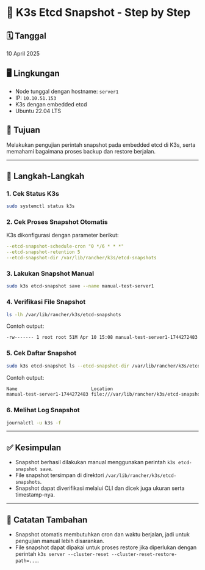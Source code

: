 # 📘 K3s Etcd Snapshot - Step by Step

## 🗓 Tanggal
10 April 2025

## 🖥️ Lingkungan
- Node tunggal dengan hostname: `server1`
- IP: `10.10.51.153`
- K3s dengan embedded etcd
- Ubuntu 22.04 LTS

## 📝 Tujuan
Melakukan pengujian perintah snapshot pada embedded etcd di K3s, serta memahami bagaimana proses backup dan restore berjalan.

---

## 🔧 Langkah-Langkah

### 1. Cek Status K3s
```bash
sudo systemctl status k3s
```

### 2. Cek Proses Snapshot Otomatis
K3s dikonfigurasi dengan parameter berikut:
```yaml
--etcd-snapshot-schedule-cron "0 */6 * * *"
--etcd-snapshot-retention 5
--etcd-snapshot-dir /var/lib/rancher/k3s/etcd-snapshots
```

### 3. Lakukan Snapshot Manual
```bash
sudo k3s etcd-snapshot save --name manual-test-server1
```

### 4. Verifikasi File Snapshot
```bash
ls -lh /var/lib/rancher/k3s/etcd-snapshots
```
Contoh output:
```bash
-rw------- 1 root root 51M Apr 10 15:08 manual-test-server1-1744272483
```

### 5. Cek Daftar Snapshot
```bash
sudo k3s etcd-snapshot ls --etcd-snapshot-dir /var/lib/rancher/k3s/etcd-snapshots
```
Contoh output:
```bash
Name                           Location                                                                  Size     Created
manual-test-server1-1744272483 file:///var/lib/rancher/k3s/etcd-snapshots/manual-test-server1-1744272483 53297184 2025-04-10T15:08:03+07:00
```

### 6. Melihat Log Snapshot
```bash
journalctl -u k3s -f
```

---

## ✅ Kesimpulan
- Snapshot berhasil dilakukan manual menggunakan perintah `k3s etcd-snapshot save`.
- File snapshot tersimpan di direktori `/var/lib/rancher/k3s/etcd-snapshots`.
- Snapshot dapat diverifikasi melalui CLI dan dicek juga ukuran serta timestamp-nya.

---

## 📌 Catatan Tambahan
- Snapshot otomatis membutuhkan cron dan waktu berjalan, jadi untuk pengujian manual lebih disarankan.
- File snapshot dapat dipakai untuk proses restore jika diperlukan dengan perintah `k3s server --cluster-reset --cluster-reset-restore-path=...`.
